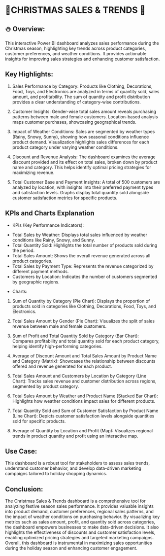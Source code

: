 # 🎄CHRISTMAS SALES & TRENDS 🎄

##  ⛄ Overview:

This interactive Power BI dashboard analyzes sales performance during the Christmas season, highlighting key trends across product categories, customer preferences, and weather conditions. It provides actionable insights for improving sales strategies and enhancing customer satisfaction.

## Key Highlights:

1) Sales Performance by Category:
Products like Clothing, Decorations, Food, Toys, and Electronics are analyzed in terms of quantity sold, sales amount, and profitability.
The sum of quantity and profit distribution provides a clear understanding of category-wise contributions.

2) Customer Insights:
Gender-wise total sales amount reveals purchasing patterns between male and female customers.
Location-based analysis maps customer purchases, showcasing geographical trends.

3) Impact of Weather Conditions:
Sales are segmented by weather types (Rainy, Snowy, Sunny), showing how seasonal conditions influence product demand.
Visualization highlights sales differences for each product category under varying weather conditions.

4) Discount and Revenue Analysis:
The dashboard examines the average discount provided and its effect on total sales, broken down by product name and category.
This helps identify optimal pricing strategies for maximizing revenue.

5) Total Customer Base and Payment Insights:
A total of 500 customers are analyzed by location, with insights into their preferred payment types and satisfaction levels.
Graphs display total quantity sold alongside customer satisfaction metrics for specific products.


## KPIs and Charts Explanation

* KPIs (Key Performance Indicators):
- Total Sales by Weather: Displays total sales influenced by weather conditions like Rainy, Snowy, and Sunny.
- Total Quantity Sold: Highlights the total number of products sold during the period.
- Total Sales Amount: Shows the overall revenue generated across all product categories.
- Total Sales by Payment Type: Represents the revenue categorized by different payment methods.
- Customers by Location: Indicates the number of customers segmented by geographic regions.



* Charts:
1) Sum of Quantity by Category (Pie Chart):
Displays the proportion of products sold in categories like Clothing, Decorations, Food, Toys, and Electronics.

2) Total Sales Amount by Gender (Pie Chart):
Visualizes the split of sales revenue between male and female customers.

3) Sum of Profit and Total Quantity Sold by Category (Bar Chart):
Compares profitability and total quantity sold for each product category, helping identify high-performing categories.

4) Average of Discount Amount and Total Sales Amount by Product Name and Category (Matrix):
Showcases the relationship between discounts offered and revenue generated for each product.

5) Total Sales Amount and Customers by Location by Category (Line Chart):
Tracks sales revenue and customer distribution across regions, segmented by product category.

6) Total Sales Amount by Weather and Product Name (Stacked Bar Chart):
Highlights how weather conditions impact sales for different products.

7) Total Quantity Sold and Sum of Customer Satisfaction by Product Name (Line Chart):
Depicts customer satisfaction levels alongside quantities sold for specific products.

8) Average of Quantity by Location and Profit (Map):
Visualizes regional trends in product quantity and profit using an interactive map.
 
## Use Case:
This dashboard is a robust tool for stakeholders to assess sales trends, understand customer behavior, and develop data-driven marketing campaigns tailored to holiday shopping dynamics.

## Conclusion:
The Christmas Sales & Trends dashboard is a comprehensive tool for analyzing festive season sales performance. It provides valuable insights into product demand, customer preferences, regional sales patterns, and the impact of weather conditions on purchasing behavior. By visualizing key metrics such as sales amount, profit, and quantity sold across categories, the dashboard empowers businesses to make data-driven decisions. It also highlights the effectiveness of discounts and customer satisfaction levels, enabling optimized pricing strategies and targeted marketing campaigns. Overall, this dashboard is instrumental in maximizing sales opportunities during the holiday season and enhancing customer engagement.

